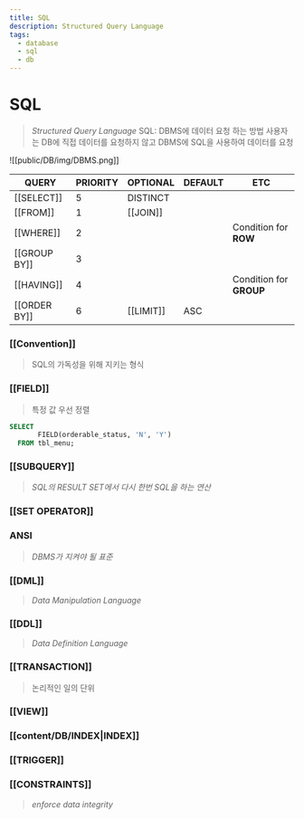 ```yaml
---
title: SQL
description: Structured Query Language
tags:
  - database
  - sql
  - db
---
```

# SQL
>_Structured Query Language_
>SQL: DBMS에 데이터 요청 하는 방법
>사용자는 DB에 직접 데이터를 요청하지 않고 DBMS에 SQL을 사용하여 데이터를 요청

![[public/DB/img/DBMS.png]]

| QUERY        | PRIORITY | OPTIONAL  | DEFAULT | ETC                     |
| ------------ | -------- | --------- | ------- | ----------------------- |
| [[SELECT]]   | 5        | DISTINCT  |         |                         |
| [[FROM]]     | 1        | [[JOIN]]  |         |                         |
| [[WHERE]]    | 2        |           |         | Condition for **ROW**   |
| [[GROUP BY]] | 3        |           |         |                         |
| [[HAVING]]   | 4        |           |         | Condition for **GROUP** |
| [[ORDER BY]] | 6        | [[LIMIT]] | ASC     |                         |


### [[Convention]]
>SQL의 가독성을 위해 지키는 형식


### [[FIELD]]
> 특정 값 우선 정렬

```SQL
SELECT 
       FIELD(orderable_status, 'N', 'Y')
  FROM tbl_menu;
```


### [[SUBQUERY]]
>_SQL의 RESULT SET에서 다시 한번 SQL을 하는 연산_

### [[SET OPERATOR]]


### ANSI
>_DBMS가 지켜야 될 표준_



### [[DML]]
>_Data Manipulation Language_


### [[DDL]]
>_Data Definition Language_
### [[TRANSACTION]]
> 논리적인 일의 단위


### [[VIEW]]

### [[content/DB/INDEX|INDEX]]

### [[TRIGGER]]

### [[CONSTRAINTS]]
> _enforce data integrity_